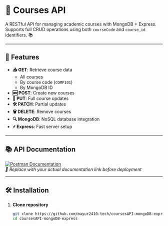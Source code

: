 # 🚀 Courses API

A RESTful API for managing academic courses with MongoDB + Express. Supports full CRUD operations using both `courseCode` and `course_id` identifiers. 📚

---

## 🌟 Features

- **📥 GET**: Retrieve course data
  - All courses
  - By course code (`COMP101`)
  - By MongoDB ID
- **🆕 POST**: Create new courses
- **🔄 PUT**: Full course updates
- **🛠 PATCH**: Partial updates
- **🗑 DELETE**: Remove courses
- **🔍 MongoDB**: NoSQL database integration
- **⚡ Express**: Fast server setup

---

## 📚 API Documentation

[![Postman Documentation](https://img.shields.io/badge/Postman-Docs-FF6C37?style=for-the-badge&logo=postman)](https://www.postman.com/your-postman-doc-link)  
*🔗 Replace with your actual documentation link before deployment*

---

## 🛠 Installation

1. **Clone repository**  
   ```bash
   git clone https://github.com/mayur2410-tech/coursesAPI-mongoDB-express
   cd coursesAPI-mongoDB-express
